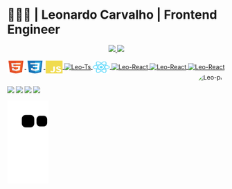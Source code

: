 <div align="center">
  <h1 align="left">👨🏽‍💻 | Leonardo Carvalho | Frontend Engineer</h1>
  <a href="https://github.com/Leorrc">
  <img height="180em" src="https://github-readme-stats.vercel.app/api?username=leorrc&show_icons=true&theme=nightowl&include_all_commits=true&count_private=true"/>
  <img height="180em" src="https://github-readme-stats.vercel.app/api/top-langs/?username=leorrc&layout=compact&langs_count=7&theme=nightowl"/>
</div>
<div style="display: inline_block"><br>
  <img align="center" alt="Leo-HTML" height="30" width="40" src="https://raw.githubusercontent.com/devicons/devicon/master/icons/html5/html5-original.svg">
  <img align="center" alt="Leo-CSS" height="30" width="40" src="https://raw.githubusercontent.com/devicons/devicon/master/icons/css3/css3-original.svg">
  <img align="center" alt="Leo-Js" height="30" width="40" src="https://raw.githubusercontent.com/devicons/devicon/master/icons/javascript/javascript-plain.svg">
  <img align="center" alt="Leo-Ts" height="30" width="40" src="https://cdn.jsdelivr.net/gh/devicons/devicon/icons/sass/sass-original.svg">
  <img align="center" alt="Leo-React" height="30" width="40" src="https://raw.githubusercontent.com/devicons/devicon/master/icons/react/react-original.svg">
  <img align="center" alt="Leo-React" height="30" width="40"src="https://cdn.jsdelivr.net/gh/devicons/devicon/icons/github/github-original.svg">
  <img align="center" alt="Leo-React" height="30" width="40"src="https://cdn.jsdelivr.net/gh/devicons/devicon/icons/git/git-original.svg">
  <img align="center" alt="Leo-React" height="30" width="40"src="https://cdn.jsdelivr.net/gh/devicons/devicon/icons/nodejs/nodejs-original.svg">
  <img align="right" alt="Leo-pic" height="170" style="border-radius:50px;"src="[https://raw.githubusercontent.com/PokeAPI/sprites/master/sprites/pokemon/versions/generation-v/black-white/animated/94.gif](https://lh3.googleusercontent.com/dLuFoQC52ptxOUJJwDJB7f__M-bxVr0Dhx70fkvlQ0Lz-0B65tzAf465ndn08-adO4HmQoBSR3wq3hqpFDwv_vY1ruzCIE5dedABpevEx97dk77Dni0uftOi1tGKZEMt_He_l0W-XOOAqCLX8ZbiRyzJtHbmERSrZlqNbcv6G7_qfrJMfyHdo38IuikhmT-naaTMCz8_QEoal-fE9bqCJ3XL6HzijMsbnD-gww6U6YPKBOZ6zufN6Jtx8OjvTWCrbSz94Bb0iOOHHTYFENwbjeSezsY8OZ0Zucvyo08LM_uozq9NZZotB10Yf4fxDGUaetW4Gi4xOAQZggD9VeXPzWlKrF3oN7zTE5PVQ3AnkDx-TeoJdGFr2jR8u9qj906vl12ZwFvewsafkFeX6DGh-1J035UjhQiFvg96HRbDyTFN1WEnGugRDt1bZhvPG1iehRpHPiKSIBaeH82YyMabDlbFjQeV4KgsGuorTcl7fAC1-CiwENu9VGFR5trVfMp-1c6FJF_u7q4Y6ZOPdhclCQpJhlpB8eq9R_Cu-oqyUmI_pI_SuuabcP5Rev4CtBjJ-JIemyRnufuOZC0hfqSs91bDz1HPL9yrA3oqdD-6O4ByHp1tBKMCeqx8_K7o-i-H_FD3jabMCh5nh9K3TvCVpd7qnQm0bbypNxmAsP6IU1t0me5GhHuCoHScSf5C5plOOoXDU3VHnnc8oh-4Kgqfki7u0aiMFldsIM_ieFjTPiTeiOq9jwMdaOI_jGFlPrN4dQik0uAAfIJTTtwsCyiXEniGD6WA1pMrm0M1VgRXtSapRYZlTqA-dZjxszdwMp7qa0-sgrvYYEkg5hI2i8WJC5zjCV9i6YQqRuD2C52n8WFc3kWplJ_0i-8lqGdOnjnJDgFvD8-ZfIyka9LlHtjJw2-DI7Kgm77GNxdZJRgo_l4nPvF-U2ujsk2fBvEhdr4UH6tRxABmfZhLyH05XQr1d_mALpid3kV_AGyrt8_nDJU76fkVuDUlGaiZ7u8cv04vpRkpOqQR5hlMsUWhMxcR3qn2MVS_6qmysRztEnWW6uyXw9tkOqMsyB5QW1jFTOzNKrgnd7PYhiI3Wp5qRnHism2zVqce0PNPC1g9gruDtoTFevXbcI034YTu6kushZjqdXy-nnWf8K9FchkgNoAcXx-RsWvy4wLWPk7xa70liroF4HGOfiDYd8CtYn2BE6K-yAId_Yhgf-SNQT0pqZdsr2Zr6KuC2uW40ssnPvCHbp8=s259-no?authuser=0)">
  
 
  ##
 
<div> 
  <a href="https://instagram.com/leorrc" target="_blank"><img src="https://img.shields.io/badge/-Instagram-%23E4405F?style=for-the-badge&logo=instagram&logoColor=white" target="_blank"></a>
 	<a href="https://www.twitch.tv/leozz_fps" target="_blank"><img src="https://img.shields.io/badge/Twitch-9146FF?style=for-the-badge&logo=twitch&logoColor=white" target="_blank"></a>
  <a href = "mailto:leorrc1@gmail.com"><img src="https://img.shields.io/badge/-Gmail-%23333?style=for-the-badge&logo=gmail&logoColor=white" target="_blank"></a>
  <a href="https://www.linkedin.com/in/leonardo-carvalho-756847239" target="_blank"><img src="https://img.shields.io/badge/-LinkedIn-%230077B5?style=for-the-badge&logo=linkedin&logoColor=white" target="_blank"></a> 
 
  ![Snake animation](https://github.com/leorrc/leorrc/blob/output/github-contribution-grid-snake.svg)
 
</div>
